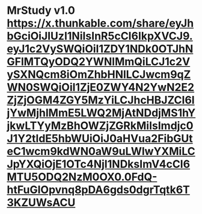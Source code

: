 # MrStudy v1.0 https://x.thunkable.com/share/eyJhbGciOiJIUzI1NiIsInR5cCI6IkpXVCJ9.eyJ1c2VySWQiOiI1ZDY1NDk0OTJhNGFlMTQyODQ2YWNlMmQiLCJ1c2VySXNQcm8iOmZhbHNlLCJwcm9qZWN0SWQiOiI1ZjE0ZWY4N2YwN2E2ZjZjOGM4ZGY5MzYiLCJhcHBJZCI6IjYwMjhlMmE5LWQ2MjAtNDdjMS1hYjkwLTYyMzBhOWZjZGRkMiIsImdjc0J1Y2tldE5hbWUiOiJ0aHVua2FibGUteC1wcm9kdWN0aW9uLWlwYXMiLCJpYXQiOjE1OTc4NjI1NDksImV4cCI6MTU5ODQ2NzM0OX0.0FdQ-htFuGIOpvnq8pDA6gds0dgrTqtk6T3KZUWsACU
